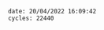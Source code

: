 

                date: 20/04/2022 16:09:42
                cycles: 22440

                         